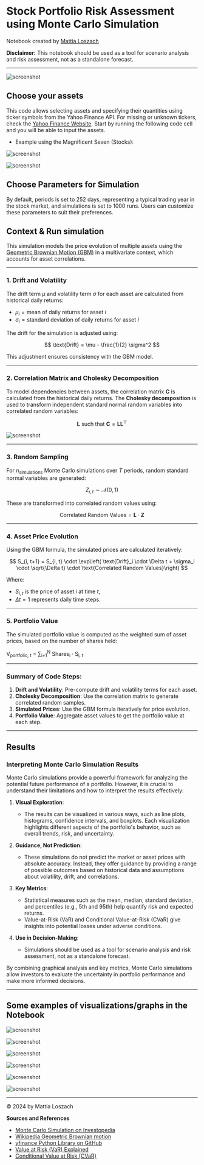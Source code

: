 # Stock Portfolio Risk Assessment using Monte Carlo Simulation

Notebook created by [Mattia Loszach](https://mattia-loszach.com)

**Disclaimer:** This notebook should be used as a tool for scenario analysis and risk assessment, not as a standalone forecast.

---

![screenshot](img/img9.png)

## Choose your assets
This code allows selecting assets and specifying their quantities using ticker symbols from the Yahoo Finance API. For missing or unknown tickers, check the [Yahoo Finance Website](https://finance.yahoo.com). Start by running the following code cell and you will be able to input the assets.

- Example using the Magnificent Seven (Stocks):

![screenshot](img/671178ec-0024-470a-861e-c8dc7cba20d0.jpg)

![screenshot](img/img1.png)

## Choose Parameters for Simulation
By default, periods is set to 252 days, representing a typical trading year in the stock market, and simulations is set to 1000 runs. Users can customize these parameters to suit their preferences.

## Context & Run simulation

This simulation models the price evolution of multiple assets using the [Geometric Brownian Motion (GBM)](https://en.wikipedia.org/wiki/Geometric_Brownian_motion) in a multivariate context, which accounts for asset correlations.

---

### 1. **Drift and Volatility**
The drift term $\mu$ and volatility term $\sigma$ for each asset are calculated from historical daily returns:

- $\mu_i = \text{mean of daily returns for asset } i$
- $\sigma_i = \text{standard deviation of daily returns for asset } i$

The drift for the simulation is adjusted using:

$$
\text{Drift} = \mu - \frac{1}{2} \sigma^2
$$

This adjustment ensures consistency with the GBM model.

---

### 2. **Correlation Matrix and Cholesky Decomposition**
To model dependencies between assets, the correlation matrix $\mathbf{C}$ is calculated from the historical daily returns. The **Cholesky decomposition** is used to transform independent standard normal random variables into correlated random variables:

$$
\mathbf{L} \text{ such that } \mathbf{C} = \mathbf{L} \mathbf{L}^\top
$$

![screenshot](img/img8.png)

---

### 3. **Random Sampling**
For $n_{\text{simulations}}$ Monte Carlo simulations over $T$ periods, random standard normal variables are generated:

$$
Z_{i,t} \sim \mathcal{N}(0, 1)
$$

These are transformed into correlated random values using:

$$
\text{Correlated Random Values} = \mathbf{L} \cdot \mathbf{Z}
$$

---

### 4. **Asset Price Evolution**
Using the GBM formula, the simulated prices are calculated iteratively:

$$
S_{i, t+1} = S_{i, t} \cdot \exp\left( \text{Drift}_i \cdot \Delta t + \sigma_i \cdot \sqrt{\Delta t} \cdot \text{Correlated Random Values}\right)
$$

Where:

- $S_{i, t}$ is the price of asset $i$ at time $t$,
- $\Delta t = 1$ represents daily time steps.

---

### 5. **Portfolio Value**

The simulated portfolio value is computed as the weighted sum of asset prices, based on the number of shares held:

V<sub>portfolio, t</sub> = &sum;<sub>i=1</sub><sup>N</sup> Shares<sub>i</sub> &middot; S<sub>i, t</sub>



---

### Summary of Code Steps:
1. **Drift and Volatility**: Pre-compute drift and volatility terms for each asset.
2. **Cholesky Decomposition**: Use the correlation matrix to generate correlated random samples.
3. **Simulated Prices**: Use the GBM formula iteratively for price evolution.
4. **Portfolio Value**: Aggregate asset values to get the portfolio value at each step.

---

## Results

### Interpreting Monte Carlo Simulation Results

Monte Carlo simulations provide a powerful framework for analyzing the potential future performance of a portfolio. However, it is crucial to understand their limitations and how to interpret the results effectively:

1. **Visual Exploration**: 
   - The results can be visualized in various ways, such as line plots, histograms, confidence intervals, and boxplots. Each visualization highlights different aspects of the portfolio's behavior, such as overall trends, risk, and uncertainty.

2. **Guidance, Not Prediction**:
   - These simulations do not predict the market or asset prices with absolute accuracy. Instead, they offer guidance by providing a range of possible outcomes based on historical data and assumptions about volatility, drift, and correlations.

3. **Key Metrics**:
   - Statistical measures such as the mean, median, standard deviation, and percentiles (e.g., 5th and 95th) help quantify risk and expected returns.
   - Value-at-Risk (VaR) and Conditional Value-at-Risk (CVaR) give insights into potential losses under adverse conditions.

4. **Use in Decision-Making**:
   - Simulations should be used as a tool for scenario analysis and risk assessment, not as a standalone forecast.

By combining graphical analysis and key metrics, Monte Carlo simulations allow investors to evaluate the uncertainty in portfolio performance and make more informed decisions.

---

## Some examples of visualizations/graphs in the Notebook

![screenshot](img/img2.png)

![screenshot](img/img4.png)

![screenshot](img/img5.png)

![screenshot](img/img9.png)

![screenshot](img/img7.png)

![screenshot](img/img6.png)


---

© 2024 by Mattia Loszach

**Sources and References**
- [Monte Carlo Simulation on Investopedia](https://www.investopedia.com/terms/m/montecarlosimulation.asp)
- [Wikipedia Geometric Brownian motion](https://en.wikipedia.org/wiki/Geometric_Brownian_motion)
- [yfinance Python Library on GitHub](https://github.com/ranaroussi/yfinance)
- [Value at Risk (VaR) Explained](https://www.investopedia.com/terms/v/var.asp)  
- [Conditional Value at Risk (CVaR)](https://www.investopedia.com/terms/c/conditional_value_at_risk.asp)
